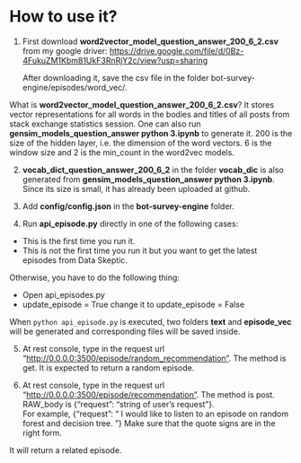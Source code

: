 # How to use it?

1. First download **word2vector_model_question_answer_200_6_2.csv** from  my google driver: https://drive.google.com/file/d/0Bz-4FukuZM1Kbm81UkF3RnRjY2c/view?usp=sharing

   After downloading it, save the csv file in the folder bot-survey-engine/episodes/word_vec/.

What is  **word2vector_model_question_answer_200_6_2.csv**?  It stores vector representations for all words in the bodies and titles of all posts from stack exchange statistics session. One can also run **gensim_models_question_answer python 3.ipynb** to generate it. 200 is the size of the hidden layer, i.e. the dimension of the word vectors.  6 is the window size and 2 is the min_count in the word2vec models.  

2. **vocab_dict_question_answer_200_6_2** in the folder **vocab_dic** is also generated from **gensim_models_question_answer       python 3.ipynb**. Since its size is small, it has already been uploaded at github. 

3. Add **config/config.json** in the **bot-survey-engine** folder.

4. Run **api_episode.py** directly in one of the following cases:
  - This is the first time you run it. 
  - This is not the first time you run it but you want to get the latest episodes from Data Skeptic.
  
  Otherwise, you have to do the following thing:
  - Open api_episodes.py
  - update_episode = True   change it to update_episode = False
  
  When `python api_episode.py` is executed, two folders **text** and **episode_vec** will be generated and corresponding files       will be saved inside.

5. At rest console, type in the request url “http://0.0.0.0:3500/episode/random_recommendation”. The method is get. 
It is expected to return a random episode. 

6. At rest console, type in the request url “http://0.0.0.0:3500/episode/recommendation”. The method is post. 
RAW_body is {“request”: “string of user’s request”}.  
For example, {“request”: “ I would like to listen to an episode on random forest and decision tree. ”} Make sure that the quote signs are in the right form. 

It will return a related episode. 
